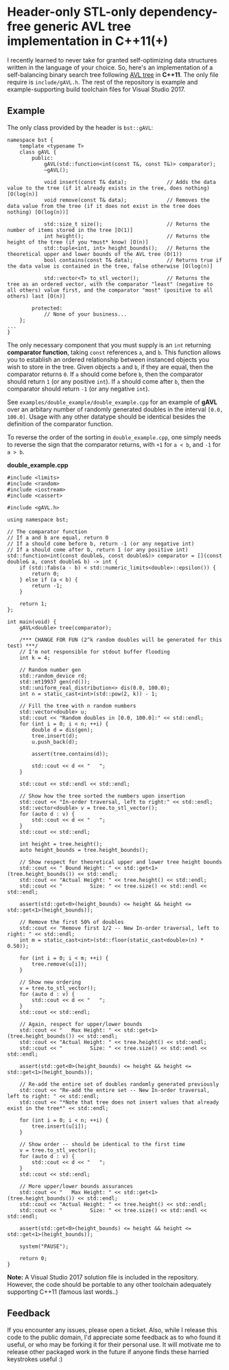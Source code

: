 # Header-only STL-only dependency-free generic AVL tree implementation in C++11(+)

I recently learned to never take for granted self-optimizing data structures written in the language of your choice. So, here's an implementation of a self-balancing binary search tree following [AVL tree](https://en.wikipedia.org/wiki/AVL_tree) in **C++11**. The only file require is `include/gAVL.h`. The rest of the repository is example and example-supporting build toolchain files for Visual Studio 2017.

## Example

The only class provided by the header is ```bst::gAVL```:

```
namespace bst {
	template <typename T>
	class gAVL {
		public:
			gAVL(std::function<int(const T&, const T&)> comparator);
			~gAVL();

			void insert(const T& data);				// Adds the data value to the tree (if it already exists in the tree, does nothing) [O(log(n)]
			void remove(const T& data);				// Removes the data value from the tree (if it does not exist in the tree does nothing) [O(log(n))]
			
			std::size_t size();						// Returns the number of items stored in the tree [O(1)]
			int height();							// Returns the height of the tree (if you *must* know) [O(n)]
			std::tuple<int, int> height_bounds();	// Returns the theoretical upper and lower bounds of the AVL tree (O(1))
			bool contains(const T& data);			// Returns true if the data value is contained in the tree, false otherwise [O(log(n)]

			std::vector<T> to_stl_vector();			// Returns the tree as an ordered vector, with the comparator "least" (negative to all others) value first, and the comparator "most" (positive to all others) last [O(n)]

		protected:
			// None of your business...
	};
...
}
```

The only necessary component that you must supply is an `int` returning **comparator function**, taking `const` references `a`, and `b`. This function allows you to establish an ordered relationship between instanced objects you wish to store in the tree. Given objects `a` and `b`, if they are equal, then the comparator returns `0`. If `a` should come before `b`, then the comparator should return `1` (or any positive `int`). If `a` should come after `b`, then the comparator should return `-1` (or any negative `int`).

See `examples/double_example/double_example.cpp` for an example of **gAVL** over an arbitary number of randomly generated doubles in the interval `[0.0, 100.0]`. Usage with any other datatype should be identical besides the definition of the comparator function.

To reverse the order of the sorting in `double_example.cpp`, one simply needs to reverse the sign that the comparator returns, with `+1` for `a < b`, and `-1` for `a > b`.

**double_example.cpp**

```
#include <limits>
#include <random>
#include <iostream>
#include <cassert>

#include <gAVL.h>

using namespace bst;

// The comparator function 
// If a and b are equal, return 0
// If a should come before b, return -1 (or any negative int)
// If a should come after b, return 1 (or any positive int)
std::function<int(const double&, const double&)> comparator = [](const double& a, const double& b) -> int {
	if (std::fabs(a - b) < std::numeric_limits<double>::epsilon()) {
		return 0;
	} else if (a < b) {
		return -1;
	} 

	return 1;
};

int main(void) {
	gAVL<double> tree(comparator);

	/*** CHANGE FOR FUN (2^k random doubles will be generated for this test) ***/
	// I'm not responsible for stdout buffer flooding
	int k = 4;

	// Random number gen
	std::random_device rd;  
	std::mt19937 gen(rd()); 
	std::uniform_real_distribution<> dis(0.0, 100.0);
	int n = static_cast<int>(std::pow(2, k)) - 1;

	// Fill the tree with n random numbers
	std::vector<double> u; 
	std::cout << "Random doubles in [0.0, 100.0]:" << std::endl;
	for (int i = 0; i < n; ++i) {
		double d = dis(gen);
		tree.insert(d);
		u.push_back(d);

		assert(tree.contains(d));

		std::cout << d << "   ";
	}

	std::cout << std::endl << std::endl;

	// Show how the tree sorted the numbers upon insertion
	std::cout << "In-order traversal, left to right:" << std::endl;
	std::vector<double> v = tree.to_stl_vector();
	for (auto d : v) {
		std::cout << d << "   ";
	}
	std::cout << std::endl;

	int height = tree.height();
	auto height_bounds = tree.height_bounds();

	// Show respect for theoretical upper and lower tree height bounds
	std::cout << " Bound Height: " << std::get<1>(tree.height_bounds()) << std::endl;
	std::cout << "Actual Height: " << tree.height() << std::endl;
	std::cout << "         Size: " << tree.size() << std::endl << std::endl;

	assert(std::get<0>(height_bounds) <= height && height <= std::get<1>(height_bounds));

	// Remove the first 50% of doubles
	std::cout << "Remove first 1/2 -- New In-order traversal, left to right: " << std::endl;
	int m = static_cast<int>(std::floor(static_cast<double>(n) * 0.50));

	for (int i = 0; i < m; ++i) {
		tree.remove(u[i]);
	}

	// Show new ordering
	v = tree.to_stl_vector();
	for (auto d : v) {
		std::cout << d << "   ";
	}
	std::cout << std::endl;

	// Again, respect for upper/lower bounds
	std::cout << "   Max Height: " << std::get<1>(tree.height_bounds()) << std::endl;
	std::cout << "Actual Height: " << tree.height() << std::endl;
	std::cout << "         Size: " << tree.size() << std::endl << std::endl;

	assert(std::get<0>(height_bounds) <= height && height <= std::get<1>(height_bounds));

	// Re-add the entire set of doubles randomly generated previously
	std::cout << "Re-add the entire set -- New In-order traversal, left to right: " << std::endl;
	std::cout << "*Note that tree does not insert values that already exist in the tree*" << std::endl;

	for (int i = 0; i < n; ++i) {
		tree.insert(u[i]);
	}

	// Show order -- should be identical to the first time
	v = tree.to_stl_vector();
	for (auto d : v) {
		std::cout << d << "   ";
	}
	std::cout << std::endl;

	// More upper/lower bounds assurances
	std::cout << "   Max Height: " << std::get<1>(tree.height_bounds()) << std::endl;
	std::cout << "Actual Height: " << tree.height() << std::endl;
	std::cout << "         Size: " << tree.size() << std::endl << std::endl;

	assert(std::get<0>(height_bounds) <= height && height <= std::get<1>(height_bounds));

	system("PAUSE");

	return 0;
}
```

**Note:** A Visual Studio 2017 solution file is included in the repository. However, the code should be portable to any other toolchain adequately supporting C++11 (famous last words..)

## Feedback
If you encounter any issues, please open a ticket. Also, while I release this code to the public domain, I'd appreciate some feedback as to who found it useful, or who may be forking it for their personal use. It will motivate me to release other packaged work in the future if anyone finds these harried keystrokes useful :)